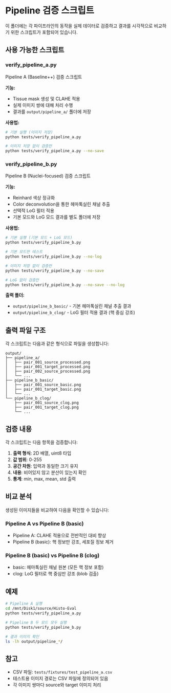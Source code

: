 # Pipeline 검증 스크립트

이 폴더에는 각 파이프라인의 동작을 실제 데이터로 검증하고 결과를 시각적으로 비교하기 위한 스크립트가 포함되어 있습니다.

## 사용 가능한 스크립트

### verify_pipeline_a.py
Pipeline A (Baseline++) 검증 스크립트

**기능:**
- Tissue mask 생성 및 CLAHE 적용
- 실제 이미지 쌍에 대해 처리 수행
- 결과를 `output/pipeline_a/` 폴더에 저장

**사용법:**
```bash
# 기본 실행 (이미지 저장)
python tests/verify_pipeline_a.py

# 이미지 저장 없이 검증만
python tests/verify_pipeline_a.py --no-save
```

### verify_pipeline_b.py
Pipeline B (Nuclei-focused) 검증 스크립트

**기능:**
- Reinhard 색상 정규화
- Color deconvolution을 통한 헤마톡실린 채널 추출
- 선택적 LoG 필터 적용
- 기본 모드와 LoG 모드 결과를 별도 폴더에 저장

**사용법:**
```bash
# 기본 실행 (기본 모드 + LoG 모드)
python tests/verify_pipeline_b.py

# 기본 모드만 테스트
python tests/verify_pipeline_b.py --no-log

# 이미지 저장 없이 검증만
python tests/verify_pipeline_b.py --no-save

# LoG 없이 검증만
python tests/verify_pipeline_b.py --no-save --no-log
```

**출력 폴더:**
- `output/pipeline_b_basic/` - 기본 헤마톡실린 채널 추출 결과
- `output/pipeline_b_clog/` - LoG 필터 적용 결과 (핵 중심 강조)

## 출력 파일 구조

각 스크립트는 다음과 같은 형식으로 파일을 생성합니다:

```
output/
├── pipeline_a/
│   ├── pair_001_source_processed.png
│   ├── pair_001_target_processed.png
│   ├── pair_002_source_processed.png
│   └── ...
├── pipeline_b_basic/
│   ├── pair_001_source_basic.png
│   ├── pair_001_target_basic.png
│   └── ...
└── pipeline_b_clog/
    ├── pair_001_source_clog.png
    ├── pair_001_target_clog.png
    └── ...
```

## 검증 내용

각 스크립트는 다음 항목을 검증합니다:

1. **출력 형식**: 2D 배열, uint8 타입
2. **값 범위**: 0-255
3. **공간 차원**: 입력과 동일한 크기 유지
4. **내용**: 비어있지 않고 분산이 있는지 확인
5. **통계**: min, max, mean, std 출력

## 비교 분석

생성된 이미지들을 비교하여 다음을 확인할 수 있습니다:

### Pipeline A vs Pipeline B (basic)
- Pipeline A: CLAHE 적용으로 전반적인 대비 향상
- Pipeline B (basic): 핵 정보만 강조, 세포질 정보 제거

### Pipeline B (basic) vs Pipeline B (clog)
- basic: 헤마톡실린 채널 원본 (모든 핵 정보 포함)
- clog: LoG 필터로 핵 중심만 강조 (blob 검출)

## 예제

```bash
# Pipeline A 실행
cd /mnt/Disk1/source/Histo-Eval
python tests/verify_pipeline_a.py

# Pipeline B 두 모드 모두 실행
python tests/verify_pipeline_b.py

# 결과 이미지 확인
ls -lh output/pipeline_*/
```

## 참고

- CSV 파일: `tests/fixtures/test_pipeline_a.csv`
- 테스트용 이미지 경로는 CSV 파일에 정의되어 있음
- 각 이미지 쌍마다 source와 target 이미지 처리
